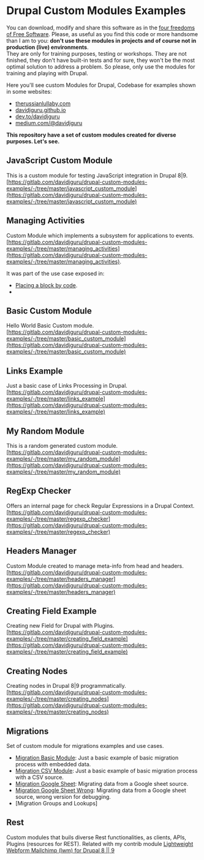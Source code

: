 # Drupal Custom Modules Examples
You can download, modify and share this software as in the [four freedoms of Free Software](https://en.wikipedia.org/wiki/Free_and_open-source_software#Free_software). 
Please, as useful as you find this code or more handsome than I am to you: **don't use these modules in projects and of course not in production (live) environments**.  
They are only for training purposes, testing or workshops. They are not finished, they don't have built-in tests and for sure, they won't be the most optimal solution to address a problem. 
So please, only use the modules for training and playing with Drupal.  

Here you'll see custom Modules for Drupal, Codebase for examples shown in some websites: 
* [therussianlullaby.com](https://www.therussianlullaby.com)  
* [davidjguru.github.io](https://davidjguru.github.io)  
* [dev.to/davidjguru](https://dev.to/davidjguru)
* [medium.com/@davidjguru](https://medium.com/@davidjguru)  


**This repository have a set of custom modules created for diverse purposes. Let's see.**   

## JavaScript Custom Module  
This is a custom module for testing JavaScript integration in Drupal 8|9.  
[https://gitlab.com/davidjguru/drupal-custom-modules-examples/-/tree/master/javascript_custom_module](https://gitlab.com/davidjguru/drupal-custom-modules-examples/-/tree/master/javascript_custom_module)

## Managing Activities
Custom Module which implements a subsystem for applications to events.
[https://gitlab.com/davidjguru/drupal-custom-modules-examples/-/tree/master/managing_activities](https://gitlab.com/davidjguru/drupal-custom-modules-examples/-/tree/master/managing_activities).  

It was part of the use case exposed in: 

- [Placing a block by code](https://davidjguru.github.io/blog/drupal-fast-tips-placing-a-block-by-code).  
- 

## Basic Custom Module
Hello World Basic Custom module.  
[https://gitlab.com/davidjguru/drupal-custom-modules-examples/-/tree/master/basic_custom_module](https://gitlab.com/davidjguru/drupal-custom-modules-examples/-/tree/master/basic_custom_module)

## Links Example
Just a basic case of Links Processing in Drupal.  
[https://gitlab.com/davidjguru/drupal-custom-modules-examples/-/tree/master/links_example](https://gitlab.com/davidjguru/drupal-custom-modules-examples/-/tree/master/links_example)

## My Random Module
This is a random generated custom module.  
[https://gitlab.com/davidjguru/drupal-custom-modules-examples/-/tree/master/my_random_module](https://gitlab.com/davidjguru/drupal-custom-modules-examples/-/tree/master/my_random_module)

## RegExp Checker
Offers an internal page for check Regular Expressions in a Drupal Context.  
[https://gitlab.com/davidjguru/drupal-custom-modules-examples/-/tree/master/regexp_checker](https://gitlab.com/davidjguru/drupal-custom-modules-examples/-/tree/master/regexp_checker)

## Headers Manager 
Custom Module created to manage meta-info from head and headers.  
[https://gitlab.com/davidjguru/drupal-custom-modules-examples/-/tree/master/headers_manager](https://gitlab.com/davidjguru/drupal-custom-modules-examples/-/tree/master/headers_manager)

## Creating Field Example
Creating new Field for Drupal with Plugins.  
[https://gitlab.com/davidjguru/drupal-custom-modules-examples/-/tree/master/creating_field_example](https://gitlab.com/davidjguru/drupal-custom-modules-examples/-/tree/master/creating_field_example)

## Creating Nodes
Creating nodes in Drupal 8|9 programmatically.  
[https://gitlab.com/davidjguru/drupal-custom-modules-examples/-/tree/master/creating_nodes](https://gitlab.com/davidjguru/drupal-custom-modules-examples/-/tree/master/creating_nodes)  

## Migrations
Set of custom module for migrations examples and use cases.  
* [Migration Basic Module](https://gitlab.com/davidjguru/drupal-custom-modules-examples/-/tree/master/Migrations/migration_basic_module): Just a basic example of basic migration process with embedded data.  
* [Migration CSV Module](https://gitlab.com/davidjguru/drupal-custom-modules-examples/-/tree/master/Migrations/migration_csv_module): Just a basic example of basic migration process with a CSV source.  
* [Migration Google Sheet](https://gitlab.com/davidjguru/drupal-custom-modules-examples/-/tree/master/Migrations/migration_google_sheet): Migrating data from a Google sheet source.  
* [Migration Google Sheet Wrong](https://gitlab.com/davidjguru/drupal-custom-modules-examples/-/tree/master/Migrations/migration_google_sheet_wrong): Migrating data from a Google sheet source, wrong version for debugging.  
* [Migration Groups and Lookups]  

## Rest 
Custom modules that buils diverse Rest functionalities, as clients, APIs, Plugins (resources for REST).
Related with my contrib module [Lightweight Webform Mailchimp (lwm) for Drupal 8 || 9 ](https://www.drupal.org/project/lwm)